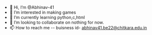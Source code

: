 - 👋 Hi, I’m @Abhinav-41
- 👀 I’m interested in making games
- 🌱 I’m currently learning python,c,html
- 💞️ I’m looking to collaborate on nothing for now.
- 📫 How to reach me -- buisness id- abhinav41.be22@chitkara.edu.in

<!---
Abhinav-41/Abhinav-41 is a ✨ special ✨ repository because its `README.md` (this file) appears on your GitHub profile.
You can click the Preview link to take a look at your changes.
--->
